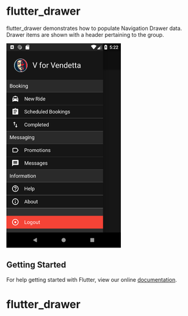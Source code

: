 # flutter_drawer

flutter_drawer demonstrates how to populate Navigation Drawer data. Drawer items are shown with a header pertaining to the group.

<img src="./art/android_screenshot.png" width="300" height="534"/>

## Getting Started

For help getting started with Flutter, view our online
[documentation](https://flutter.io/).
# flutter_drawer

